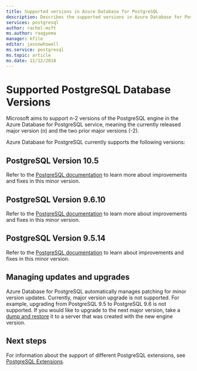 ```yaml
---
title: Supported versions in Azure Database for PostgreSQL
description: Describes the supported versions in Azure Database for PostgreSQL.
services: postgresql
author: rachel-msft
ms.author: raagyema
manager: kfile
editor: jasonwhowell
ms.service: postgresql
ms.topic: article
ms.date: 11/12/2018
---
```

# Supported PostgreSQL Database Versions
Microsoft aims to support n-2 versions of the PostgreSQL engine in the Azure Database for PostgreSQL service, meaning the currently released major version (n) and the two prior major versions (-2).

Azure Database for PostgreSQL currently supports the following versions:

## PostgreSQL Version 10.5
Refer to the [PostgreSQL documentation](https://www.postgresql.org/docs/10/static/release-10-5.html) to learn more about improvements and fixes in this minor version.

## PostgreSQL Version 9.6.10
Refer to the [PostgreSQL documentation](https://www.postgresql.org/docs/9.6/static/release-9-6-10.html) to learn more about improvements and fixes in this minor version.

## PostgreSQL Version 9.5.14
Refer to the [PostgreSQL documentation](https://www.postgresql.org/docs/9.5/static/release-9-5-14.html) to learn about improvements and fixes in this minor version.

## Managing updates and upgrades
Azure Database for PostgreSQL automatically manages patching for minor version updates. Currently, major version upgrade is not supported. For example, upgrading from PostgreSQL 9.5 to PostgreSQL 9.6 is not supported. If you would like to upgrade to the next major version, take a [dump and restore](./howto-migrate-using-dump-and-restore.md) it to a server that was created with the new engine version.

## Next steps
For information about the support of different PostgreSQL extensions, see [PostgreSQL Extensions](concepts-extensions.md).
